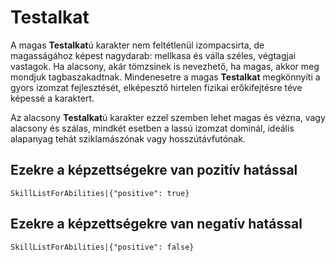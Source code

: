 # Testalkat

A magas **Testalkat**ú karakter nem feltétlenül izompacsirta, de magasságához képest nagydarab: mellkasa és válla széles, végtagjai vastagok. Ha alacsony, akár tömzsinek is nevezhető, ha magas, akkor meg mondjuk tagbaszakadtnak. Mindenesetre a magas **Testalkat** megkönnyíti a gyors izomzat fejlesztését, elképesztő hirtelen fizikai erőkifejtésre téve képessé a karaktert.

Az alacsony **Testalkat**ú karakter ezzel szemben lehet magas és vézna, vagy alacsony és szálas, mindkét esetben a lassú izomzat dominál, ideális alapanyag tehát sziklamászónak vagy hosszútávfutónak.

## Ezekre a képzettségekre van pozitív hatással

`SkillListForAbilities|{"positive": true}`

## Ezekre a képzettségekre van negatív hatással

`SkillListForAbilities|{"positive": false}`